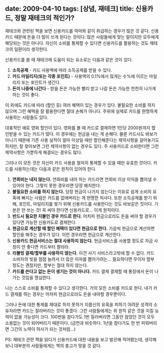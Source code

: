 date: 2009-04-10
tags: [상념, 재테크]
title: 신용카드, 정말 재테크의 적인가?
---
재테크와 관련된 책을 보면 신용카드를 악마와 같이 취급하는 경우가 많은 것 같다. 신용카드 때문에 돈을 더 많이 쓰게 된다는 것이다. 많은 사람들에게 맞는 말이지만 모두에게 해당되는 것은 아니다. 자신이 소비를 통제할 수 있다면 신용카드를 활용하는 것도 재테크의 일환이라 생각한다.
<!--more-->

신용카드를 쓸 때 재테크에 도움이 되는 요소로는 다음과 같은 것이 있다.

1. **소득공제** - 카드 사용액에 따라 소득공제를 받을 수 있다.
2. **카드 마일리지(또는 각종 포인트)** - 사용액의 0.1%에서 많게는 수%에 이르는 마일리지 또는 포인트가 생긴다.
3. **돈이 나중에 나간다** - 받을 돈은 가능한 빨리 받고 나갈 돈은 가능한 천천히 나가게 하는 것이 좋다.

이 외에도 카드에 따라 (할인 등) 여러 혜택이 있는 경우가 있다. 불필요한 소비를 하지 않으며 그런 혜택을 잘 활용한다면 절대 손해가 아니다. 주위에 실제로 카드를 현명하게 사용하는 사람들도 있다.

대표적인 예로 영화 할인이 있다. 영화를 볼 때 카드로 결제하면 1인당 2000원까지 할인받을 수 있는 카드가 많다. 이 경우에는 현금을 내는 게 손해다. 물론 카드사도 바보가 아니기 때문에 기존 사용 실적이 얼마 이상일 때만 할인해준다는 제약사항을 걸어놓기도 하지만, 잘 찾아보면 그런 제약사항이 없는 경우도 있다. 주 사용카드로 소비한다면 그런 제약사항은 가뿐하게 해결되는 경우도 많다.

그러나 이 모든 것은 자신이 카드 사용을 철처히 통제할 수 있을 때만 유효한 것이다. 카드를 사용하는데는 다음과 같은 원칙이 있어야 한다.

1. **연회비는 내지 않는다.** 연회비를 내야 하는 카드라면 연회비 이상 이익을 뽑아낼 수 있어야 한다. 그렇지 못한 경우라면 당장 해지한다.
2. **불필요한 소비를 하지 않는다.** 당장 현금이 나가지 않는다는 이유로 쉽게 소비의 유혹에 빠지는 사람은 카드를 없애버리는 게 현명한 처사다. 또한 소득공제를 받기 위해, 포인트, 마일리지를 쌓기 위해 신용카드를 사용한다는 것도 바보같은 짓이다. 기본은 안 쓰는 것! 꼭 써야 한다면 신용카드로... 이게 원칙이다.
3. **반드시 필요한 지불인 경우 카드로 한다.** 어차피 현금으로라도 돈을 써야 할 경우가 있다면 가능한 신용카도로 결제한다.
4. **현금으로 계산할 때 할인 혜택이 있다면 현금으로 한다.** 가끔씩 현금으로 계산하면 할인을 해주는 경우가 있다. 이런 경우라면 현금으로 계산한다.
5. **신용카드 현금서비스는 절대 사용하지 않는다.** 현금서비스를 사용할 정도로 자금 사정이 안 좋다면 카드부터 짤라라.
6. **리볼빙 결제/할부를 사용하지 않는다.** 이건 사기 서비스라고밖에 할 수 없다. 카드 소비자의 빚을 점점 늘려서 더 많은 이자를 뽑아가려는... 필요하다면 무이자 할부 정도는 괜찮지만, 할부는 절대 하지 않는다.
7. **카드를 쓴다고 없는 돈이 생기는 것이 아니다.** 카드 결제 결제할 때 통장에서 돈이 나가는 것임을 명심한다.

나는 스스로 소비를 통제할 수 있다고 생각한다. 거의 모든 소비를 카드로 한다. 내가 카드 결제를 하는 경우는 어차피 현금으로라도 돈을 내야할 경우뿐이다.

그러나 돈에 대한 통제를 제대로 하지 못하거 지름신의 유혹을 피하기 어려운 성격의 소유자라면 카드는 잘라버리는 것이 좋겠다. 그런 사람들에게는 위 원칙 같은 것을 지킬 능력이 없을 가능성이 크다. 100번을 참다가도 1번 질러버리면 그동안 참았던 것이 모두 소용없는 것이 되어버리기 때문이다. (금연과 비슷하다. 1년을 참다가도 한 번 피워버리면 그간의 노력이 허사가 되는 것처럼...)

PS: 재테크 관련 책을 읽다가 신용카드에 대한 내용을 보고 발끈해 적어봤는데, 생각해보니 대부분의 사람들에게는 책의 충고가 맞을 것 같다.
